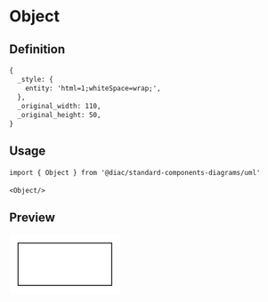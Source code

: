 # Object

## Definition

```
{
  _style: { 
    entity: 'html=1;whiteSpace=wrap;',
  },
  _original_width: 110,
  _original_height: 50,
}
```

## Usage

```
import { Object } from '@diac/standard-components-diagrams/uml'

<Object/>
```

## Preview

<img src="./object.png" width="200"/>

